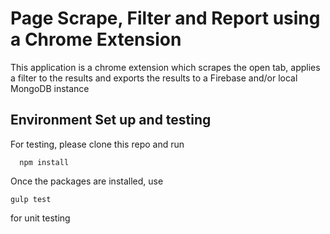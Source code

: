 # Page Scrape, Filter and Report using a Chrome Extension

This application is a chrome extension which scrapes the open tab, applies a filter to the results and exports the results to a Firebase and/or local MongoDB instance

## Environment Set up and testing
For testing, please clone this repo and run
```
  npm install
```
Once the packages are installed, use

```
gulp test
```
for unit testing

